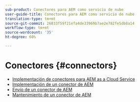 ```yaml
---
sub-product: Conectores para AEM como servicio de nube
user-guide-title: Conectores para AEM como servicio de nube
translation-type: tm+mt
source-git-commit: 26833f59f21efa4de33969b7ae2e782fe5db8a14
workflow-type: tm+mt
source-wordcount: '35'
ht-degree: 60%

---
```



# Conectores {#connectors}

+ [Implementación de conectores para AEM as a Cloud Service](/help/connectors/home.md)
+ [Implementación de un conector de AEM](implement.md)
+ [Envío de un conector de AEM](submit.md)
+ [Mantenimiento de un conector de AEM](maintain.md)
